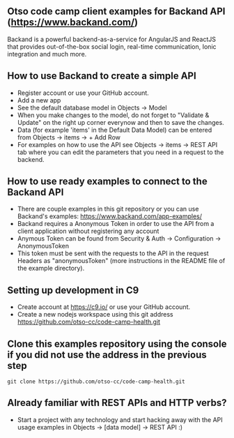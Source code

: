 ## Otso code camp client examples for Backand API (https://www.backand.com/)
Backand is a powerful backend-as-a-service for AngularJS and ReactJS that provides out-of-the-box social login, real-time communication, Ionic integration and much more.

## How to use Backand to create a simple API
* Register account or use your GitHub account.
* Add a new app
* See the default database model in Objects -> Model
* When you make changes to the model, do not forget to "Validate & Update" on the right up corner everynow and then to save the changes.
* Data (for example 'items' in the Default Data Model) can be entered from Objects -> items -> + Add Row
* For examples on how to use the API see Objects -> items -> REST API tab where you can edit the parameters that you need in a request to the backend.


## How to use ready examples to connect to the Backand API
* There are couple examples in this git repository or you can use Backand's examples: https://www.backand.com/app-examples/
* Backand requires a Anonymous Token in order to use the API from a client application without registering any account
* Anymous Token can be found from Security & Auth -> Configuration -> AnonymousToken 
* This token must be sent with the requests to the API in the request Headers as "anonymousToken" (more instructions in the README file of the example directory).

## Setting up development in C9 
* Create account at https://c9.io/ or use your GitHub account.
* Create a new nodejs workspace using this git address https://github.com/otso-cc/code-camp-health.git

## Clone this examples repository using the console if you did not use the address in the previous step
```
git clone https://github.com/otso-cc/code-camp-health.git
```

## Already familiar with REST APIs and HTTP verbs?
* Start a project with any technology and start hacking away with the API usage examples in Objects -> [data model] -> REST API :)

